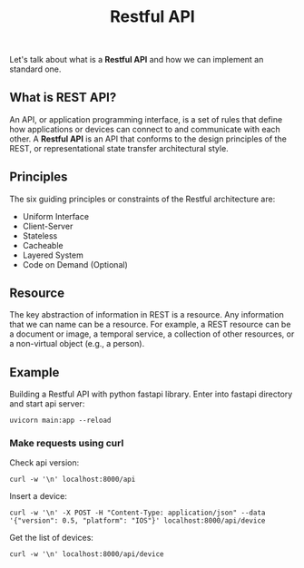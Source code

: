 <h1 align="center">
    Restful API
</h1>

<br />

Let's talk about what is a **Restful API** and how we can implement an standard one.

## What is REST API?

An API, or application programming interface, is a set of rules that define 
how applications or devices can connect to and communicate with each other. 
A **Restful API** is an API that conforms to the design principles of the REST, 
or representational state transfer architectural style.

## Principles

The six guiding principles or constraints of the Restful architecture are:

- Uniform Interface
- Client-Server
- Stateless
- Cacheable
- Layered System
- Code on Demand (Optional)

## Resource

The key abstraction of information in REST is a resource. 
Any information that we can name can be a resource. 
For example, a REST resource can be a document or image, a temporal service, a
collection of other resources, or a non-virtual object (e.g., a person).

## Example

Building a Restful API with python fastapi library. Enter into fastapi directory and start api server:

```shell
uvicorn main:app --reload
```

### Make requests using curl

Check api version:

```shell
curl -w '\n' localhost:8000/api
```

Insert a device:

```shell
curl -w '\n' -X POST -H "Content-Type: application/json" --data '{"version": 0.5, "platform": "IOS"}' localhost:8000/api/device
```

Get the list of devices:

```shell
curl -w '\n' localhost:8000/api/device
```
